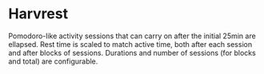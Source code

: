 Harvrest
===

Pomodoro-like activity sessions that can carry on after the initial 25min are ellapsed.
Rest time is scaled to match active time, both after each session and after blocks of sessions.
Durations and number of sessions (for blocks and total) are configurable.
